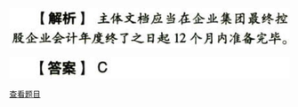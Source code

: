 ![](266848cc277eadec5252bb898a7b01b8.png)

![](198b969ec6ce6395f549fea85030bb8a.png)

[查看题目](../国际税收税务管理实务.本章真题.md#38-题目)

